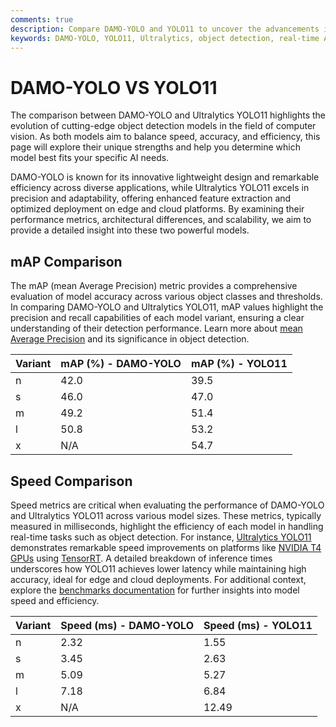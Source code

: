 ```yaml
---
comments: true
description: Compare DAMO-YOLO and YOLO11 to uncover the advancements in real-time AI, object detection, and edge AI performance. Explore how Ultralytics YOLO11 redefines computer vision with cutting-edge accuracy and speed, and see how it stacks up against DAMO-YOLO in efficiency and versatility across diverse applications. 
keywords: DAMO-YOLO, YOLO11, Ultralytics, object detection, real-time AI, edge AI, computer vision, model comparison, accuracy, speed, efficiency
---
```




# DAMO-YOLO VS YOLO11

The comparison between DAMO-YOLO and Ultralytics YOLO11 highlights the evolution of cutting-edge object detection models in the field of computer vision. As both models aim to balance speed, accuracy, and efficiency, this page will explore their unique strengths and help you determine which model best fits your specific AI needs.

DAMO-YOLO is known for its innovative lightweight design and remarkable efficiency across diverse applications, while Ultralytics YOLO11 excels in precision and adaptability, offering enhanced feature extraction and optimized deployment on edge and cloud platforms. By examining their performance metrics, architectural differences, and scalability, we aim to provide a detailed insight into these two powerful models.




## mAP Comparison

The mAP (mean Average Precision) metric provides a comprehensive evaluation of model accuracy across various object classes and thresholds. In comparing DAMO-YOLO and Ultralytics YOLO11, mAP values highlight the precision and recall capabilities of each model variant, ensuring a clear understanding of their detection performance. Learn more about [mean Average Precision](https://www.ultralytics.com/glossary/mean-average-precision-map) and its significance in object detection.


| Variant | mAP (%) - DAMO-YOLO | mAP (%) - YOLO11 |
|---------|--------------------|--------------------|
| n | 42.0 | 39.5 |
| s | 46.0 | 47.0 |
| m | 49.2 | 51.4 |
| l | 50.8 | 53.2 |
| x | N/A | 54.7 |



## Speed Comparison

Speed metrics are critical when evaluating the performance of DAMO-YOLO and Ultralytics YOLO11 across various model sizes. These metrics, typically measured in milliseconds, highlight the efficiency of each model in handling real-time tasks such as object detection. For instance, [Ultralytics YOLO11](https://docs.ultralytics.com/models/yolo11/) demonstrates remarkable speed improvements on platforms like [NVIDIA T4 GPUs](https://docs.ultralytics.com/guides/triton-inference-server/) using [TensorRT](https://docs.ultralytics.com/integrations/tensorrt/). A detailed breakdown of inference times underscores how YOLO11 achieves lower latency while maintaining high accuracy, ideal for edge and cloud deployments. For additional context, explore the [benchmarks documentation](https://docs.ultralytics.com/reference/utils/benchmarks/) for further insights into model speed and efficiency.


| Variant | Speed (ms) - DAMO-YOLO | Speed (ms) - YOLO11 |
|---------|-----------------------|-----------------------|
| n | 2.32 | 1.55 |
| s | 3.45 | 2.63 |
| m | 5.09 | 5.27 |
| l | 7.18 | 6.84 |
| x | N/A | 12.49 |